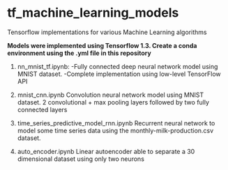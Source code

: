 # tf_machine_learning_models
Tensorflow implementations for various Machine Learning algorithms

**Models were implemented using Tensorflow 1.3. Create a conda environment using the .yml file in this repository**

1. nn_mnist_tf.ipynb:
   -Fully connected deep neural network model using MNIST dataset.
   -Complete implementation using low-level TensorFlow API

2. mnist_cnn.ipynb
Convolution neural network model using MNIST dataset.
2 convolutional + max pooling layers followed by two fully connected layers

3. time_series_predictive_model_rnn.ipynb
Recurrent neural network to model some time series data using the monthly-milk-production.csv dataset.

4. auto_encoder.ipynb
Linear autoencoder able to separate a 30 dimensional dataset using only two neurons

